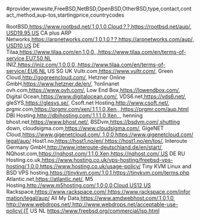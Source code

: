 #provider,wwwsite,FreeBSD,NetBSD,OpenBSD,OtherBSD,type,contact,contact_method,aup-tos,startingprice,countrycodes

RootBSD,https://www.rootbsd.net/,1,0,1,0,Cloud,?,?,https://rootbsd.net/aup/,USD19.95,US CA plus
ARP Networks,https://arpnetworks.com/,1,0,1,0,?,?,https://arpnetworks.com/aup/,USD10,US DE
Tilaa,https://www.tilaa.com/en,1,0,0,,,https://www.tilaa.com/en/terms-of-service,EU7.50,NL
INIZ,https://iniz.com/,1,0,0,0,,https://www.tilaa.com/en/terms-of-service/,EU6,NL US SG UK
Vultr.com,https://www.vultr.com/,
Green Cloud,http://gogreencloud.com/,
Hetzner Online GmbH,https://www.hetzner.de/en/,
?onlinanet
ovh.com,https://www.ovh.com/,
Low End Box,https://lowendbox.com/,
Digital Ocean,https://www.digitalocean.com/,
VDS6.net,https://vds6.net/,
gleSYS,https://glesys.se/,
Csoft.net Hosting,http://www.csoft.net/,
prgmr.com,https://prgmr.com/xen/,1,1,1,0,Xen,,,https://prgmr.com/aup.html
DBI Hosting,http://dbihosting.com/,1,1,1,0,Xen,,,
henning
bhost.net,https://www.bhost.net/,
BSDvm,https://bsdvm.com/,shutting down,
cloudsigma.com,https://www.cloudsigma.com/,
GigeNET Cloud,https://www.gigenetcloud.com/,,1,0,0,https://www.gigenetcloud.com/legal/aup/
Host1.no,https://host1.no/en/,https://host1.no/en/tos/,
Interoute Germany GmbH,http://www.interoute-deutschland.de/en/start/,
NQhost.com,https://nqhost.com/,1,1,0,Xen,https://nqhost.com/,US DE RU
Hosting.co.uk,https://www.hosting.co.uk/vps-hosting/freebsd-vps-hosting/,1,0,0,https://www.hosting.co.uk/usage-policy/
Tiny KVM Linux and BSD VPS hosting,https://tinykvm.com/,1,0,1,https://tinykvm.com/terms.php
Atlantic.net,https://atlantic.net/,
M5 Hosting,http://www.m5hosting.com/,1,0,0,0,Cloud,US12,US
Rackspace,https://www.rackspace.com/,https://www.rackspace.com/information/legal/aup/
All My Data,https://www.amdwebhost.com/,1,0,1,0,
http://www.webdrops.net/,http://www.webdrops.net/acceptable-use-policy/,IT US NL 
https://www.freebsd.org/commercial/isp.html

